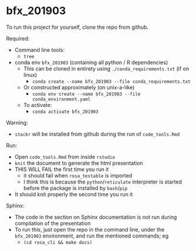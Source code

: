 # bfx_201903

To run this project for yourself, clone the repo from github.

Required:
- Command line tools:
    - `tree`
- conda env `bfx_201903` (containing all python / R dependencies)
    - This can be cloned in entirety using `./conda_requirements.txt` (if on linux)
        - `conda create --name bfx_201903 --file conda_requirements.txt`
    - Or constructed approximately (on unix-a-like)
        - `conda env create --name bfx_201903 --file conda_environment.yaml`
    - To activate:
        - `conda activate bfx_201903`

Warning:
- `stackr` will be installed from github during the run of `code_tools.Rmd`

Run:
- Open `code_tools.Rmd` from inside `rstudio`
- `knit` the document to generate the html presentation
- THIS WILL FAIL the first time you run it
    - it should fail when `rosa_testable` is imported
    - I think this is because the `python`/`reticulate` interpreter is started
    before the package is installed by `bash`/`pip`
- It should knit properly the second time you run it

Sphinx:
- The code in the section on Sphinx documentation is not run during compilation
of the presentation
- To run this, just open the repo in the command line, under the `bfx_201903`
environment, and run the mentioned commands; eg
    - `(cd rosa_cli && make docs)`